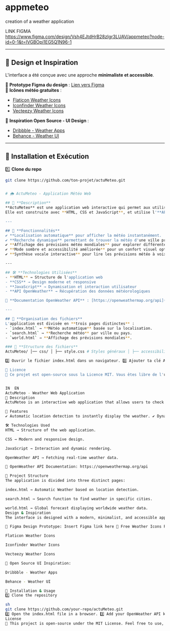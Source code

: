 # appmeteo
creation of a weather application

LINK FIGMA
https://www.figma.com/design/Vsh4EJtdHrB28zIgr3LUAV/appmeteo?node-id=0-1&t=IVGBOpi1EG5Q1N96-1

---

## 🎨 **Design et Inspiration**
L'interface a été conçue avec une approche **minimaliste et accessible**.  

🔗 **Prototype Figma du design** : [Lien vers Figma](https://www.figma.com/)  
🔗 **Icônes météo gratuites** :  
- [Flaticon Weather Icons](https://www.flaticon.com/free-icons/weather)  
- [Iconfinder Weather Icons](https://www.iconfinder.com/weather-icons?price=free)  
- [Vecteezy Weather Icons](https://www.vecteezy.com/vector-art/6571179-weather-icon-set-for-web-and-mobile-app-flat-icons-vector-illustrations)  

🔗 **Inspiration Open Source - UI Design** :  
- [Dribbble - Weather Apps](https://dribbble.com/search/weather-app)  
- [Behance - Weather UI](https://www.behance.net/search?content=projects&sort=recommended&time=all&search=weather%20app)  

---

## 🔧 **Installation et Exécution**
1️⃣ **Clone du repo**  
```sh
git clone https://github.com/ton-projet/actuMeteo.git


# 🌦️ ActuMeteo - Application Météo Web

## 📖 **Description**
**ActuMeteo** est une application web interactive qui permet aux utilisateurs de consulter la météo en temps réel dans différentes villes du monde.  
Elle est construite avec **HTML, CSS et JavaScript**, et utilise l'**API OpenWeather** pour récupérer les données météo.

---

## 🚀 **Fonctionnalités**
✔️ **Localisation automatique** pour afficher la météo instantanément.  
✔️ **Recherche dynamique** permettant de trouver la météo d'une ville précise.  
✔️ **Affichage des prévisions météo mondiales** pour explorer différentes régions.  
✔️ **Mode sombre et accessibilité améliorée** pour un confort visuel optimisé.  
✔️ **Synthèse vocale interactive** pour lire les prévisions météo à voix haute.  

---

## 🛠 **Technologies Utilisées**
- **HTML** → Structure de l'application web  
- **CSS** → Design moderne et responsive  
- **JavaScript** → Dynamisation et interaction utilisateur  
- **API OpenWeather** → Récupération des données météorologiques  

🔗 **Documentation OpenWeather API** : [https://openweathermap.org/api](https://openweathermap.org/api)

---

## 📁 **Organisation des fichiers**
L'application est divisée en **trois pages distinctes** :
- `index.html` → **Météo automatique** basée sur la localisation.  
- `search.html` → **Recherche météo** par ville ou pays.  
- `world.html` → **Affichage des prévisions mondiales**.  

### 📂 **Structure des fichiers**
ActuMeteo/ │── css/ │ ├── style.css # Styles généraux │ ├── accessibility.css # Mode accessible │── js/ │ ├── main.js # Dynamique de l'application │ ├── voice.js # Synthèse vocale météo │── img/ │ ├── weather-icons/ # Icônes météo gratuites │── index.html # Page de localisation automatique │── search.html # Page de recherche des villes │── world.html # Page affichant les prévisions mondiales │── README.md # Documentation du projet

2️⃣ Ouvrir le fichier index.html dans un navigateur. 3️⃣ Ajouter ta clé API OpenWeather (apiKey = "TA_CLE_API"). 4️⃣ Profiter d'une météo interactive en temps réel ! 🌍⛅

📜 Licence
📌 Ce projet est open-source sous la Licence MIT. Vous êtes libre de l'utiliser, le modifier et le partager !


IN  EN
ActuMeteo - Weather Web Application
📖 Description
ActuMeteo is an interactive web application that allows users to check the real-time weather in different cities worldwide. Built with HTML, CSS, and JavaScript, it utilizes the OpenWeather API to fetch live weather data.

🚀 Features
✔️ Automatic location detection to instantly display the weather. ✔️ Dynamic search to find weather conditions for any city. ✔️ Global weather forecast page to explore different regions. ✔️ Dark mode & improved accessibility for better visibility. ✔️ Voice synthesis feature to read weather conditions aloud.

🛠 Technologies Used
HTML → Structure of the web application.

CSS → Modern and responsive design.

JavaScript → Interaction and dynamic rendering.

OpenWeather API → Fetching real-time weather data.

🔗 OpenWeather API Documentation: https://openweathermap.org/api

📁 Project Structure
The application is divided into three distinct pages:

index.html → Automatic Weather based on location detection.

search.html → Search function to find weather in specific cities.

world.html → Global forecast displaying worldwide weather data.
Design & Inspiration
The interface is designed with a modern, minimalist, and accessible approach.

🔗 Figma Design Prototype: Insert Figma link here 🔗 Free Weather Icons Resources:

Flaticon Weather Icons

Iconfinder Weather Icons

Vecteezy Weather Icons

🔗 Open Source UI Inspiration:

Dribbble - Weather Apps

Behance - Weather UI

🔧 Installation & Usage
1️⃣ Clone the repository

sh
git clone https://github.com/your-repo/actuMeteo.git
2️⃣ Open the index.html file in a browser. 3️⃣ Add your OpenWeather API key (apiKey = "YOUR_API_KEY"). 4️⃣ Enjoy an interactive real-time weather experience! 🌍⛅
License
📌 This project is open-source under the MIT License. Feel free to use, modify, and share it!

